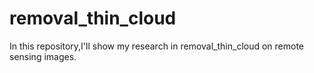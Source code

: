 # removal_thin_cloud
In this repository,I'll show my research in removal_thin_cloud on remote sensing images.
